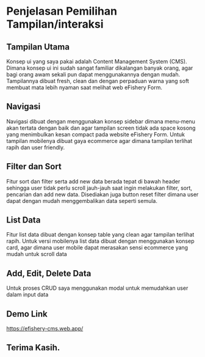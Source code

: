 # Penjelasan Pemilihan Tampilan/interaksi

## Tampilan Utama
Konsep ui yang saya pakai adalah Content Management System (CMS). Dimana konsep ui ini sudah sangat familiar dikalangan banyak orang, agar bagi orang awam sekali pun dapat menggunakannya dengan mudah. Tampilannya dibuat fresh, clean dan dengan perpaduan warna yang soft membuat mata lebih nyaman saat melihat web eFishery Form.

## Navigasi
Navigasi dibuat dengan menggunakan konsep sidebar dimana menu-menu akan tertata dengan baik dan agar tampilan screen tidak ada space kosong yang menimbulkan kesan compact pada website eFishery Form. Untuk tampilan mobilenya dibuat gaya ecommerce agar dimana tampilan terlihat rapih dan user friendly.

## Filter dan Sort
Fitur sort dan filter serta add new data berada tepat di bawah header sehingga user tidak perlu scroll jauh-jauh saat ingin melakukan filter, sort, pencarian dan add new data. Disediakan juga button reset filter dimana user dapat dengan mudah menggembalikan data seperti semula.

## List Data
Fitur list data dibuat dengan konsep table yang clean agar tampilan terlihat rapih. Untuk versi mobilenya list data dibuat dengan menggunakan konsep card, agar dimana user mobile dapat merasakan sensi ecommerce yang mudah untuk scroll data

## Add, Edit, Delete Data
Untuk proses CRUD saya menggunakan modal untuk memudahkan user dalam input data

## Demo Link
https://efishery-cms.web.app/

## Terima Kasih.
